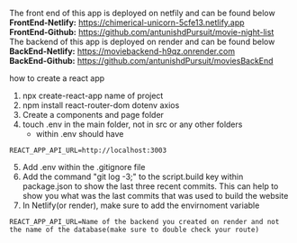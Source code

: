 The front end of this app is deployed on netfily and can be found below 
<br>
**FrontEnd-Netlify:** https://chimerical-unicorn-5cfe13.netlify.app
<br>
**FrontEnd-Github:** https://github.com/antunishdPursuit/movie-night-list
<br>
The backend of this app is deployed on render and can be found below
<br>
**BackEnd-Netlify:** https://moviebackend-h9qz.onrender.com
<br>
**BackEnd-Github:** https://github.com/antunishdPursuit/moviesBackEnd
<br>

how to create a react app

1. npx create-react-app name of project
2. npm install react-router-dom dotenv axios
3. Create a components and page folder
4. touch .env in the main folder, not in src or any other folders
    - within .env should have 

```
REACT_APP_API_URL=http://localhost:3003
```

5. Add .env within the .gitignore file
6. Add the command "git log -3;" to the script.build key within package.json to show the last three recent commits. This can help to show you what was the last commits that was used to build the website
7. In Netlify(or render), make sure to add the envirnoment variable 

```
REACT_APP_API_URL=Name of the backend you created on render and not the name of the database(make sure to double check your route)
```


